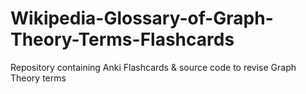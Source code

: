 # Wikipedia-Glossary-of-Graph-Theory-Terms-Flashcards
Repository containing Anki Flashcards &amp; source code to revise Graph Theory terms
